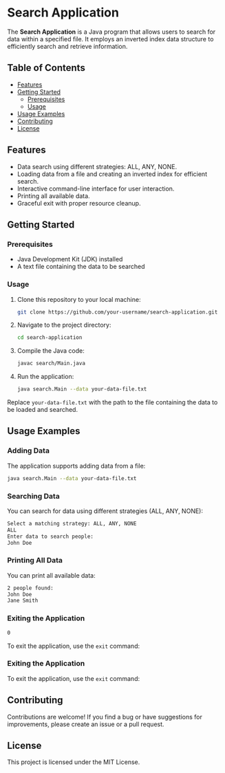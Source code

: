 # Search Application

The **Search Application** is a Java program that allows users to search for data within a specified file. It employs an inverted index data structure to efficiently search and retrieve information.

## Table of Contents

- [Features](#features)
- [Getting Started](#getting-started)
    - [Prerequisites](#prerequisites)
    - [Usage](#usage)
- [Usage Examples](#usage-examples)
- [Contributing](#contributing)
- [License](#license)

## Features

- Data search using different strategies: ALL, ANY, NONE.
- Loading data from a file and creating an inverted index for efficient search.
- Interactive command-line interface for user interaction.
- Printing all available data.
- Graceful exit with proper resource cleanup.

## Getting Started

### Prerequisites

- Java Development Kit (JDK) installed
- A text file containing the data to be searched

### Usage

1. Clone this repository to your local machine:

   ```sh
   git clone https://github.com/your-username/search-application.git
    ```

2. Navigate to the project directory:
   ```sh
   cd search-application
    ```

3. Compile the Java code:
   ```sh
   javac search/Main.java
    ```

4. Run the application:
   ```sh
   java search.Main --data your-data-file.txt
    ```

Replace `your-data-file.txt` with the path to the file containing the data to be loaded and searched.

## Usage Examples

### Adding Data

The application supports adding data from a file:
```sh
java search.Main --data your-data-file.txt
```

### Searching Data

You can search for data using different strategies (ALL, ANY, NONE):
```sh
Select a matching strategy: ALL, ANY, NONE
ALL
Enter data to search people:
John Doe
```

### Printing All Data

You can print all available data:
```sh
2 people found:
John Doe
Jane Smith
```

### Exiting the Application
```sh
0
```
To exit the application, use the `exit` command:


### Exiting the Application

To exit the application, use the `exit` command:


## Contributing

Contributions are welcome! If you find a bug or have suggestions for improvements, please create an issue or a pull request.

## License

This project is licensed under the MIT License.
